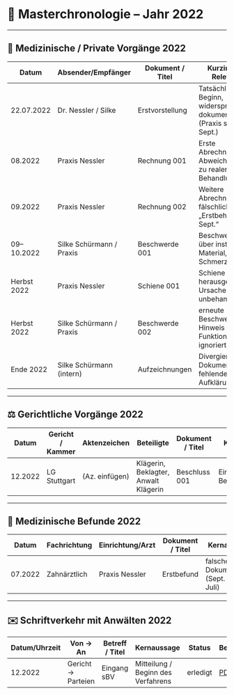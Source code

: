 # 📑 Masterchronologie – Jahr 2022

---

## 🦷 Medizinische / Private Vorgänge 2022

| Datum       | Absender/Empfänger        | Dokument / Titel   | Kurzinhalt / Relevanz                                      | Beleg |
|-------------|---------------------------|--------------------|------------------------------------------------------------|-------|
| 22.07.2022  | Dr. Nessler / Silke       | Erstvorstellung    | Tatsächlicher Beginn, widersprüchlich dokumentiert (Praxis sagt Sept.) | [PDF](../belege/erstvorstellung.pdf) |
| 08.2022     | Praxis Nessler            | Rechnung 001       | Erste Abrechnung, Abweichungen zu realer Behandlung         | [PDF](../belege/rechnung_001.pdf) |
| 09.2022     | Praxis Nessler            | Rechnung 002       | Weitere Abrechnung, fälschlich „Erstbehandlung Sept.“       | [PDF](../belege/rechnung_002.pdf) |
| 09–10.2022  | Silke Schürmann / Praxis  | Beschwerde 001     | Beschwerden über instabiles Material, Schmerzen             | [PDF](../schreiben/beschwerde_001.pdf) |
| Herbst 2022 | Praxis Nessler            | Schiene 001        | Schiene herausgegeben, Ursache bleibt unbehandelt           | [PDF](../belege/schiene_herbst2022.pdf) |
| Herbst 2022 | Silke Schürmann / Praxis  | Beschwerde 002     | erneute Beschwerde, Hinweis auf Funktionsanalyse ignoriert  | [PDF](../schreiben/beschwerde_002.pdf) |
| Ende 2022   | Silke Schürmann (intern)  | Aufzeichnungen     | Divergierende Dokumentation, fehlende Aufklärung            | [PDF](../notizen/notiz_ende2022.pdf) |

---

## ⚖️ Gerichtliche Vorgänge 2022

| Datum  | Gericht / Kammer | Aktenzeichen | Beteiligte | Dokument / Titel | Kernaussage | Relevanz | Beleg |
|--------|-----------------|--------------|------------|------------------|-------------|----------|-------|
| 12.2022| LG Stuttgart    | (Az. einfügen) | Klägerin, Beklagter, Anwalt Klägerin | Beschluss 001 | Einleitung Beweisverfahren | Startpunkt des sBV | [PDF](../schreiben/beschluss_2022_001.pdf) |

---

## 🧪 Medizinische Befunde 2022

| Datum | Fachrichtung | Einrichtung/Arzt | Dokument / Titel | Kernaussage | Zitat | Relevanz | Beleg |
|-------|--------------|------------------|-----------------|-------------|-------|----------|-------|
| 07.2022 | Zahnärztlich | Praxis Nessler   | Erstbefund       | falsche Dokumentation (Sept. statt Juli) | „…“ | Ansatzpunkt für Betrug | [PDF](../belege/erstvorstellung.pdf) |

---

## ✉️ Schriftverkehr mit Anwälten 2022

| Datum/Uhrzeit | Von → An          | Betreff / Titel     | Kernaussage              | Status | Beleg |
|---------------|------------------|---------------------|--------------------------|--------|-------|
| 12.2022       | Gericht → Parteien | Eingang sBV        | Mitteilung / Beginn des Verfahrens | erledigt | [PDF](../schreiben/beschluss_2022_001.pdf) |
